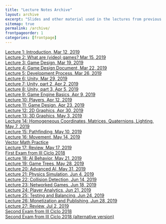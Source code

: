```yaml
---
title: "Lecture Notes Archive"
layout: archive
excerpt: "Slides and other material used in the lectures from previous semesters"
sitemap: true
permalink: /archive/
frontpageorder: 1
categories: [frontpage]
---
```


<a href="lecture1.html">Lecture 1: Introduction, Mar 12, 2019</a><br/>
<a href="lecture2.html">Lecture 2: What are (video) games? Mar 15, 2019</a><br/>
<a href="lecture3.html">Lecture 3: Game Design, Mar 19, 2019</a><br/>
<a href="lecture4.html">Lecture 4: Game Design Document, Mar 22, 2019</a><br/>
<a href="lecture5.html">Lecture 5: Development Process, Mar 26, 2019</a><br/>
<a href="lecture6.html">Lecture 6: Unity, Mar 29, 2019</a><br/>
<a href="lecture7.html">Lecture 7: Unity, part 2, Apr 2, 2019</a><br/>
<a href="lecture8.html">Lecture 8: Unity, part 3, Apr 5, 2019</a><br/>
<a href="lecture9.html">Lecture 9: Game Engine Basics, Apr 9, 2019</a><br/>
<a href="lecture10.html">Lecture 10: Players, Apr 12, 2019</a><br/>
<a href="lecture11.html">Lecture 11: Game Design, Apr 23, 2019</a><br/>
<a href="lecture12.html">Lecture 12: 2D Graphics, Apr 30, 2019</a><br/>
<a href="lecture13.html">Lecture 13: 3D Graphics, May 3, 2019</a><br/>
<a href="lecture14.html">Lecture 14: Homogeneous Coordinates, Matrices, Quaternions, Lighting, May 7, 2019</a><br/>
<a href="lecture15.html">Lecture 15: Pathfinding, May 10, 2019</a><br/>
<a href="lecture16.html">Lecture 16: Movement, May 14, 2019</a><br/>
<a href="lecture16a.html">Vector Math Practice</a><br/>
<a href="lecture17.html">Lecture 17: Review, May 17, 2019</a><br/>
<a href="/CI-2807/assets/pdf/exam1.pdf">First Exam from III Ciclo 2018</a><br/>
<a href="lecture18.html">Lecture 18: AI Behavior, May 21, 2019</a><br/>
<a href="lecture19.html">Lecture 19: Game Trees, May 28, 2019</a><br/>
<a href="lecture20.html">Lecture 20: Advanced AI, May 31, 2019</a><br/>
<a href="lecture21.html">Lecture 21: Physics Simulation, Jun 4, 2019</a><br/>
<a href="lecture22.html">Lecture 22: Collision Detection, Jun 14, 2019</a><br/>
<a href="lecture23.html">Lecture 23: Networked Games, Jun 18, 2019</a><br/>
<a href="lecture24.html">Lecture 24: Player Analytics, Jun 21, 2019</a><br/>
<a href="lecture25.html">Lecture 25: Testing and Balancing, Jun 24, 2019</a><br/>
<a href="lecture26.html">Lecture 26: Monetization and Publishing, Jun 28, 2019</a><br/>
<a href="lecture27.html">Lecture 27: Review, Jul 2, 2019</a><br/>
<a href="/CI-2807/assets/pdf/exam2.pdf">Second Exam from III Ciclo 2018</a><br/>
<a href="/CI-2807/assets/pdf/exam2a.pdf">Second Exam from III Ciclo 2018 (alternative version)</a><br/>
